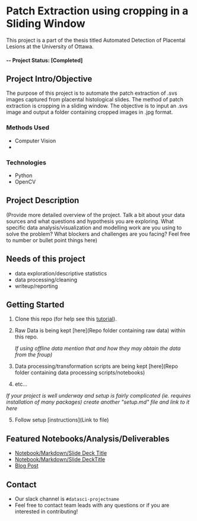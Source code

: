 # Patch Extraction using cropping in a Sliding Window
This project is a part of the thesis titled Automated Detection of Placental Lesions at the University of Ottawa.

#### -- Project Status: [Completed]

## Project Intro/Objective
The purpose of this project is to automate the patch extraction of .svs images captured from placental histological slides. The method of patch extraction is cropping in a sliding window. The objective is to input an .svs image and output a folder containing cropped images in .jpg format.

### Methods Used
* Computer Vision
* 

### Technologies
* Python
* OpenCV

## Project Description
(Provide more detailed overview of the project.  Talk a bit about your data sources and what questions and hypothesis you are exploring. What specific data analysis/visualization and modelling work are you using to solve the problem? What blockers and challenges are you facing?  Feel free to number or bullet point things here)

## Needs of this project
- data exploration/descriptive statistics
- data processing/cleaning
- writeup/reporting

## Getting Started

1. Clone this repo (for help see this [tutorial](https://help.github.com/articles/cloning-a-repository/)).
2. Raw Data is being kept [here](Repo folder containing raw data) within this repo.

    *If using offline data mention that and how they may obtain the data from the froup)*
    
3. Data processing/transformation scripts are being kept [here](Repo folder containing data processing scripts/notebooks)
4. etc...

*If your project is well underway and setup is fairly complicated (ie. requires installation of many packages) create another "setup.md" file and link to it here*  

5. Follow setup [instructions](Link to file)

## Featured Notebooks/Analysis/Deliverables
* [Notebook/Markdown/Slide Deck Title](link)
* [Notebook/Markdown/Slide DeckTitle](link)
* [Blog Post](link)


## Contact
* Our slack channel is `#datasci-projectname`
* Feel free to contact team leads with any questions or if you are interested in contributing!
